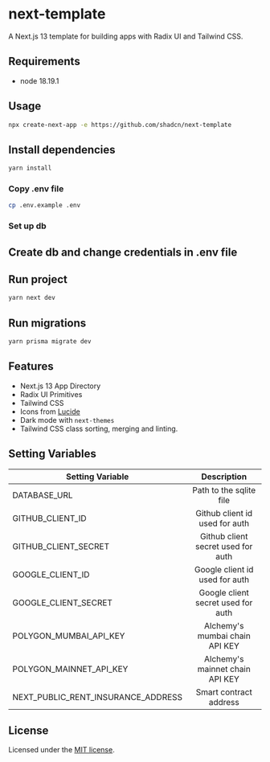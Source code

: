 # next-template

A Next.js 13 template for building apps with Radix UI and Tailwind CSS.

## Requirements
- node 18.19.1



## Usage

```bash
npx create-next-app -e https://github.com/shadcn/next-template
```

## Install dependencies

```bash
yarn install
```

### Copy .env file
```bash
cp .env.example .env
```

### Set up db
## Create db and change credentials in .env file 


## Run project

```bash
yarn next dev
```

## Run migrations

```bash
yarn prisma migrate dev
```


## Features

- Next.js 13 App Directory
- Radix UI Primitives
- Tailwind CSS
- Icons from [Lucide](https://lucide.dev)
- Dark mode with `next-themes`
- Tailwind CSS class sorting, merging and linting.


## Setting Variables

| Setting Variable           | Description |
|--|:--:|
| DATABASE_URL | Path to the sqlite file  |
| GITHUB_CLIENT_ID | Github client id used for auth |
| GITHUB_CLIENT_SECRET | Github client secret used for auth |
| GOOGLE_CLIENT_ID | Google client id used for auth |
| GOOGLE_CLIENT_SECRET | Google client secret used for auth |
| POLYGON_MUMBAI_API_KEY | Alchemy's mumbai chain API KEY |
| POLYGON_MAINNET_API_KEY | Alchemy's mainnet chain API KEY |
| NEXT_PUBLIC_RENT_INSURANCE_ADDRESS | Smart contract address |

## License

Licensed under the [MIT license](https://github.com/shadcn/ui/blob/main/LICENSE.md).
